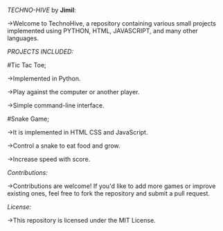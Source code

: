 *TECHNO-HIVE* by **Jimil**:

->Welcome to TechnoHive, a repository containing various small projects implemented using PYTHON, HTML, JAVASCRIPT, and many other languages.


*PROJECTS INCLUDED:*

#Tic Tac Toe;

->Implemented in Python.

->Play against the computer or another player.

->Simple command-line interface.

#Snake Game;

->It is implemented in HTML CSS and JavaScript.

->Control a snake to eat food and grow.

->Increase speed with score.


*Contributions:*

->Contributions are welcome! If you'd like to add more games or improve existing ones, feel free to fork the repository and submit a pull request.


*License:*

->This repository is licensed under the MIT License.
